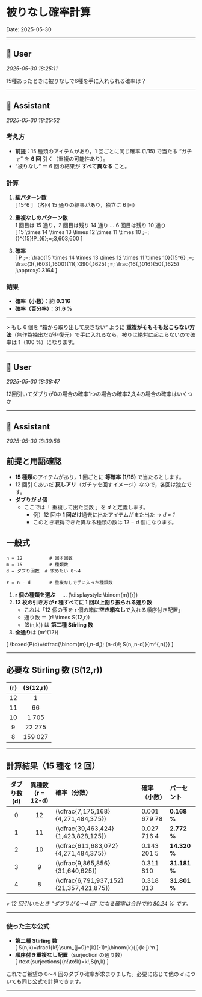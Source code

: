 # 被りなし確率計算

Date: 2025-05-30

---

## 👤 User
*2025-05-30 18:25:11*

15種あったときに被りなしで6種を手に入れられる確率は？

---

## 🤖 Assistant
*2025-05-30 18:25:52*

### 考え方  
- **前提**：15 種類のアイテムがあり，1 回ごとに同じ確率 \(1/15\) で当たる “ガチャ” を **6 回** 引く（重複の可能性あり）。  
- “被りなし” ＝ 6 回の結果が **すべて異なる** こと。

### 計算  
1. **総パターン数**  
   [
     15^6
   ]
   （各回 15 通りの結果があり，独立に 6 回）

2. **重複なしのパターン数**  
   1 回目は 15 通り，2 回目は残り 14 通り … 6 回目は残り 10 通り  
   [
     15 \times 14 \times 13 \times 12 \times 11 \times 10
     \;=\;{}^{15}\!P_{6}\;=\;3,603,600
   ]

3. **確率**  
   [
     P
     \;=\;
     \frac{15 \times 14 \times 13 \times 12 \times 11 \times 10}{15^6}
     \;=\;
     \frac{3{,}603{,}600}{11{,}390{,}625}
     \;=\;
     \frac{16{,}016}{50{,}625}
     \;\approx\;0.3164
   ]

### 結果  
- **確率（小数）**：約 **0.316**  
- **確率（百分率）**：**31.6 %**  

---

&gt; もし 6 個を “箱から取り出して戻さない” ように **重複がそもそも起こらない方法**（無作為抽出だが非復元）で手に入れるなら，被りは絶対に起こらないので確率は 1（100 %）になります。

---

## 👤 User
*2025-05-30 18:38:47*

12回引いてダブりが0の場合の確率1つの場合の確率2,3,4の場合の確率はいくつか

---

## 🤖 Assistant
*2025-05-30 18:39:58*

## 前提と用語確認
- **15 種類**のアイテムがあり，1 回ごとに **等確率 (1/15)** で当たるとします。  
- 12 回引くあいだ **戻しアリ**（ガチャを回すイメージ）なので，各回は独立です。  
- **ダブりが *d* 個**  
  - ここでは「 重複して出た回数 」を *d* と定義します。  
    - 例）12 回中 **1 回だけ**過去に出たアイテムがまた出た → *d = 1*  
    - このとき取得できた異なる種類の数は 12 − *d* 個になります。  

## 一般式
```
n = 12          # 回す回数
m = 15          # 種類数
d = ダブり回数  # 求めたい 0〜4

r = n - d       # 重複なしで手に入った種類数
```

1. **r 個の種類を選ぶ**  …  \(\displaystyle \binom{m}{r}\)  
2. **12 枚の引き方が r 種すべてに 1 回以上割り振られる通り数**  
   - これは「12 個の玉を r 個の箱に**空き箱なし**で入れる順序付き配置」  
   - 通り数 ＝  \(r! \times S(12,r)\)  
   - \(S(n,k)\) は **第二種 Stirling 数**  
3. **全通り**は \(m^{12}\)

[
\boxed{P(d)=\dfrac{\binom{m}{\,n-d\,}\; (n-d)!\; S(n,\,n-d)}{m^{\,n}}}
]

---

## 必要な Stirling 数 \(S(12,r)\)

| \(r\) | \(S(12,r)\) |
|:---:|:---:|
| 12 | 1 |
| 11 | 66 |
| 10 | 1 705 |
| 9  | 22 275 |
| 8  | 159 027 |

---

## 計算結果（15 種を 12 回）  

| ダブり数 \(d\) | 異種数 \(r = 12-d\) | 確率（分数） | 確率（小数） | パーセント |
|:---:|:---:|:---|:---|:---|
| 0 | 12 | \(\dfrac{7\,175\,168}{4\,271\,484\,375}\) | 0.001 679 78 | **0.168 %** |
| 1 | 11 | \(\dfrac{39\,463\,424}{1\,423\,828\,125}\) | 0.027 716 4 | **2.772 %** |
| 2 | 10 | \(\dfrac{611\,683\,072}{4\,271\,484\,375}\) | 0.143 201 5 | **14.320 %** |
| 3 | 9  | \(\dfrac{9\,865\,856}{31\,640\,625}\) | 0.311 810 | **31.181 %** |
| 4 | 8  | \(\dfrac{6\,791\,937\,152}{21\,357\,421\,875}\) | 0.318 013 | **31.801 %** |

&gt; *12 回引いたとき “ダブりが 0〜4 回” になる確率は合計で約 80.24 % です。*

---

### 使った主な公式
- **第二種 Stirling 数**  
  [
    S(n,k)=\frac1{k!}\sum_{j=0}^{k}(-1)^j\binom{k}{j}(k-j)^n
  ]
- **順序付き重複なし配置**（surjection の通り数）  
  [
    \text{surjections}(n\!\to\!k)=k!\,S(n,k)
  ]

これでご希望の 0〜4 回のダブり確率が求まりました。必要に応じて他の *d* についても同じ公式で計算できます。

---
